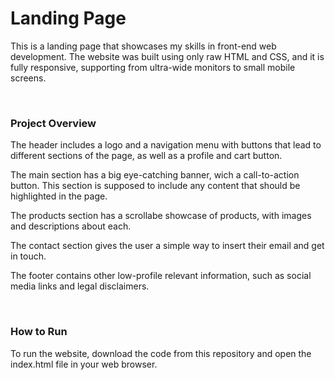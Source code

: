 <h1>Landing Page</h1>

This is a landing page that showcases my skills in front-end web development. The website was built using only raw HTML and CSS, and it is fully responsive, supporting from ultra-wide monitors to small mobile screens.

<br>

<h3>Project Overview</h4>

The header includes a logo and a navigation menu with buttons that lead to different sections of the page, as well as a profile and cart button.

The main section has a big eye-catching banner, wich a call-to-action button. This section is supposed to include any content that should be highlighted in the page.

The products section has a scrollabe showcase of products, with images and descriptions about each.

The contact section gives the user a simple way to insert their email and get in touch.

The footer contains other low-profile relevant information, such as social media links and legal disclaimers.

<br>

<h3>How to Run</h3>

To run the website, download the code from this repository and open the index.html file in your web browser.
